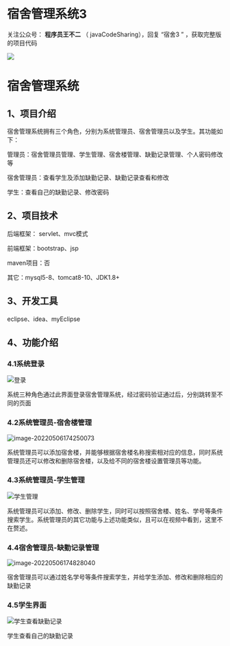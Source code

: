 # 宿舍管理系统3

关注公众号： **程序员王不二** （ javaCodeSharing），回复 “宿舍3 ” ，获取完整版的项目代码

 ![](https://www.codeshop.fun/Typora-Images/202205281253739.png)


# 宿舍管理系统

## 1、项目介绍

宿舍管理系统拥有三个角色，分别为系统管理员、宿舍管理员以及学生。其功能如下：

管理员：宿舍管理员管理、学生管理、宿舍楼管理、缺勤记录管理、个人密码修改等

宿舍管理员：查看学生及添加缺勤记录、缺勤记录查看和修改

学生：查看自己的缺勤记录、修改密码

## 2、项目技术

后端框架： servlet、mvc模式

前端框架：bootstrap、jsp

maven项目：否

其它：mysql5-8、tomcat8-10、JDK1.8+

## 3、开发工具

eclipse、idea、myEclipse

## 4、功能介绍

### 4.1系统登录

![登录](https://www.codeshop.fun/Typora-Images/20220506174126.jpg)

系统三种角色通过此界面登录宿舍管理系统，经过密码验证通过后，分别跳转至不同的页面

### 4.2系统管理员-宿舍楼管理

![image-20220506174250073](https://www.codeshop.fun/Typora-Images/20220506174251.png)

系统管理员可以添加宿舍楼，并能够根据宿舍楼名称搜索相对应的信息，同时系统管理员还可以修改和删除宿舍楼，以及给不同的宿舍楼设置管理员等功能。

### 4.3系统管理员-学生管理

![学生管理](https://www.codeshop.fun/Typora-Images/20220506174449.jpg)

系统管理员可以添加、修改、删除学生，同时可以按照宿舍楼、姓名、学号等条件搜索学生。系统管理员的其它功能与上述功能类似，且可以在视频中看到，这里不在赘述。

### 4.4宿舍管理员-缺勤记录管理

![image-20220506174828040](https://www.codeshop.fun/Typora-Images/20220506174829.png)

宿舍管理员可以通过姓名学号等条件搜索学生，并给学生添加、修改和删除相应的缺勤记录

### 4.5学生界面

![学生查看缺勤记录](https://www.codeshop.fun/Typora-Images/20220506174928.jpg)

学生查看自己的缺勤记录





